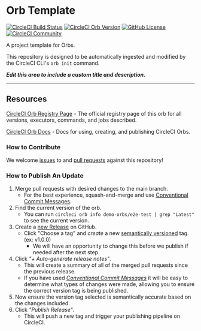 # Orb Template


[![CircleCI Build Status](https://circleci.com/gh/kowcikr/e2e-test-orbs.svg?style=shield "CircleCI Build Status")](https://circleci.com/gh/kowcikr/e2e-test-orbs) [![CircleCI Orb Version](https://badges.circleci.com/orbs/demo-orbs/e2e-test.svg)](https://circleci.com/orbs/registry/orb/demo-orbs/e2e-test) [![GitHub License](https://img.shields.io/badge/license-MIT-lightgrey.svg)](https://raw.githubusercontent.com/kowcikr/e2e-test-orbs/master/LICENSE) [![CircleCI Community](https://img.shields.io/badge/community-CircleCI%20Discuss-343434.svg)](https://discuss.circleci.com/c/ecosystem/orbs)



A project template for Orbs.

This repository is designed to be automatically ingested and modified by the CircleCI CLI's `orb init` command.

_**Edit this area to include a custom title and description.**_

---

## Resources

[CircleCI Orb Registry Page](https://circleci.com/orbs/registry/orb/demo-orbs/e2e-test) - The official registry page of this orb for all versions, executors, commands, and jobs described.

[CircleCI Orb Docs](https://circleci.com/docs/2.0/orb-intro/#section=configuration) - Docs for using, creating, and publishing CircleCI Orbs.

### How to Contribute

We welcome [issues](https://github.com/kowcikr/e2e-test-orbs/issues) to and [pull requests](https://github.com/kowcikr/e2e-test-orbs/pulls) against this repository!

### How to Publish An Update
1. Merge pull requests with desired changes to the main branch.
    - For the best experience, squash-and-merge and use [Conventional Commit Messages](https://conventionalcommits.org/).
2. Find the current version of the orb.
    - You can run `circleci orb info demo-orbs/e2e-test | grep "Latest"` to see the current version.
3. Create a [new Release](https://github.com/kowcikr/e2e-test-orbs/releases/new) on GitHub.
    - Click "Choose a tag" and _create_ a new [semantically versioned](http://semver.org/) tag. (ex: v1.0.0)
      - We will have an opportunity to change this before we publish if needed after the next step.
4.  Click _"+ Auto-generate release notes"_.
    - This will create a summary of all of the merged pull requests since the previous release.
    - If you have used _[Conventional Commit Messages](https://conventionalcommits.org/)_ it will be easy to determine what types of changes were made, allowing you to ensure the correct version tag is being published.
5. Now ensure the version tag selected is semantically accurate based on the changes included.
6. Click _"Publish Release"_.
    - This will push a new tag and trigger your publishing pipeline on CircleCI.